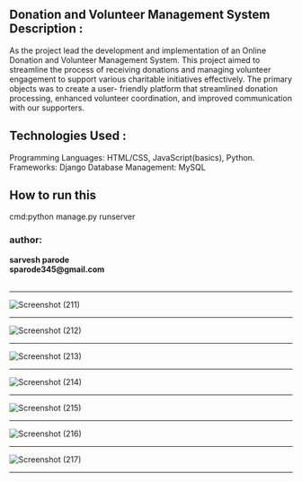 
<h2>Donation and Volunteer Management System 
Description :</h2>
As the project lead the development and implementation of an Online Donation and Volunteer Management 
System. This project aimed to streamline the process of receiving donations and managing volunteer 
engagement to support various charitable initiatives effectively. The primary objects was to create a user- 
friendly platform that streamlined donation processing, enhanced volunteer coordination, and improved 
communication with our supporters. 
<h2>Technologies Used : </h2>
Programming Languages: HTML/CSS, JavaScript(basics), Python.<br> 
Frameworks: Django 
Database Management: MySQL 
<h2>How to run this</h2>
cmd:python manage.py runserver
<h3>author:</h3>
<b>sarvesh parode</b><br>
<b> sparode345@gmail.com </b><br><br><hr>


![Screenshot (211)](https://github.com/sarveshparode/Donation-volunteer-system-python-django/assets/149134150/e7d8f377-a217-441a-b774-9afe08a72a20)<br><hr>
![Screenshot (212)](https://github.com/sarveshparode/Donation-volunteer-system-python-django/assets/149134150/6627e1fc-c649-4320-9302-2b3d2ea6eeea)<br><hr>
![Screenshot (213)](https://github.com/sarveshparode/Donation-volunteer-system-python-django/assets/149134150/7ad9b038-dce7-4414-97e0-0df470769854)<br><hr>
![Screenshot (214)](https://github.com/sarveshparode/Donation-volunteer-system-python-django/assets/149134150/2f2292c4-fbb5-4f86-a7e5-3374cb61d781)<br><hr>
![Screenshot (215)](https://github.com/sarveshparode/Donation-volunteer-system-python-django/assets/149134150/26d0898d-0bff-4bdc-b5b5-23c05fd3faa8)<br><hr>
![Screenshot (216)](https://github.com/sarveshparode/Donation-volunteer-system-python-django/assets/149134150/d67d7aba-cf86-4a5b-8d2e-d4c229eacadb)<br><hr>
![Screenshot (217)](https://github.com/sarveshparode/Donation-volunteer-system-python-django/assets/149134150/f0c92a3e-3e7d-4eb1-a972-efb5d4be22de)<br><hr>
